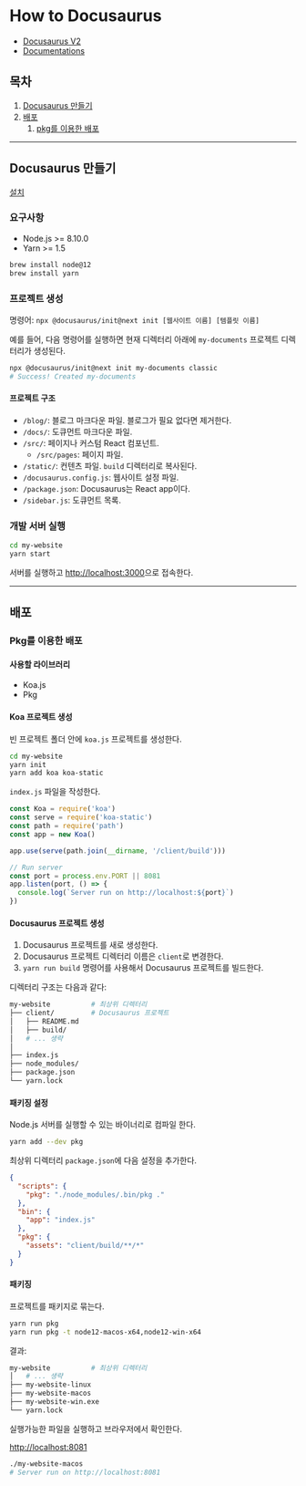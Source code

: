 # How to Docusaurus

- [Docusaurus V2](https://v2.docusaurus.io/)
- [Documentations](https://v2.docusaurus.io/docs/introduction)

## 목차

1. [Docusaurus 만들기](#docusaurus-만들기)
1. [배포](#배포)
   1. [pkg를 이용한 배포](#pkg를-이용한-배포)

---

## Docusaurus 만들기

[설치](https://v2.docusaurus.io/docs/installation)

### 요구사항

- Node.js >= 8.10.0
- Yarn >= 1.5

```bash
brew install node@12
brew install yarn
```

### 프로젝트 생성

명령어: `npx @docusaurus/init@next init [웹사이트 이름] [템플릿 이름]`

예를 들어, 다음 명령어를 실행하면 현재 디렉터리 아래에 `my-documents` 프로젝트 디렉터리가 생성된다.

```bash
npx @docusaurus/init@next init my-documents classic
# Success! Created my-documents
```

#### 프로젝트 구조

- `/blog/`: 블로그 마크다운 파일. 블로그가 필요 없다면 제거한다.
- `/docs/`: 도큐먼트 마크다운 파일.
- `/src/`: 페이지나 커스텀 React 컴포넌트.
  - `/src/pages`: 페이지 파일.
- `/static/`: 컨텐츠 파일. `build` 디렉터리로 복사된다.
- `/docusaurus.config.js`: 웹사이트 설정 파일.
- `/package.json`: Docusaurus는 React app이다.
- `/sidebar.js`: 도큐먼트 목록.

### 개발 서버 실행

```bash
cd my-website
yarn start
```

서버를 실행하고 [http://localhost:3000](http://localhost:3000)으로 접속한다.

---

## 배포

### Pkg를 이용한 배포

#### 사용할 라이브러리

- Koa.js
- Pkg

#### Koa 프로젝트 생성

빈 프로젝트 폴더 안에 `koa.js` 프로젝트를 생성한다.

```bash
cd my-website
yarn init
yarn add koa koa-static
```

`index.js` 파일을 작성한다.

```javascript
const Koa = require('koa')
const serve = require('koa-static')
const path = require('path')
const app = new Koa()

app.use(serve(path.join(__dirname, '/client/build')))

// Run server
const port = process.env.PORT || 8081
app.listen(port, () => {
  console.log(`Server run on http://localhost:${port}`)
})
```

#### Docusaurus 프로젝트 생성

1. Docusaurus 프로젝트를 새로 생성한다.  
1. Docusaurus 프로젝트 디렉터리 이름은 `client`로 변경한다.  
1. `yarn run build` 명령어를 사용해서 Docusaurus 프로젝트를 빌드한다.

디렉터리 구조는 다음과 같다: 

```bash
my-website          # 최상위 디렉터리
├── client/         # Docusaurus 프로젝트
│   ├── README.md
│   ├── build/
│   # ... 생략
│
├── index.js
├── node_modules/
├── package.json
└── yarn.lock
```

#### 패키징 설정

Node.js 서버를 실행할 수 있는 바이너리로 컴파일 한다.

```bash
yarn add --dev pkg
```

최상위 디렉터리 `package.json`에 다음 설정을 추가한다.

```json
{
  "scripts": {
    "pkg": "./node_modules/.bin/pkg ."
  },
  "bin": {
    "app": "index.js"
  },
  "pkg": {
    "assets": "client/build/**/*"
  }
}
```

#### 패키징

프로젝트를 패키지로 묶는다.

```bash
yarn run pkg
yarn run pkg -t node12-macos-x64,node12-win-x64
```

결과:

```bash
my-website          # 최상위 디렉터리
│   # ... 생략
├── my-website-linux
├── my-website-macos
├── my-website-win.exe
└── yarn.lock
```

실행가능한 파일을 실행하고 브라우저에서 확인한다.

[http://localhost:8081](http://localhost:8081)

```bash
./my-website-macos
# Server run on http://localhost:8081
```
